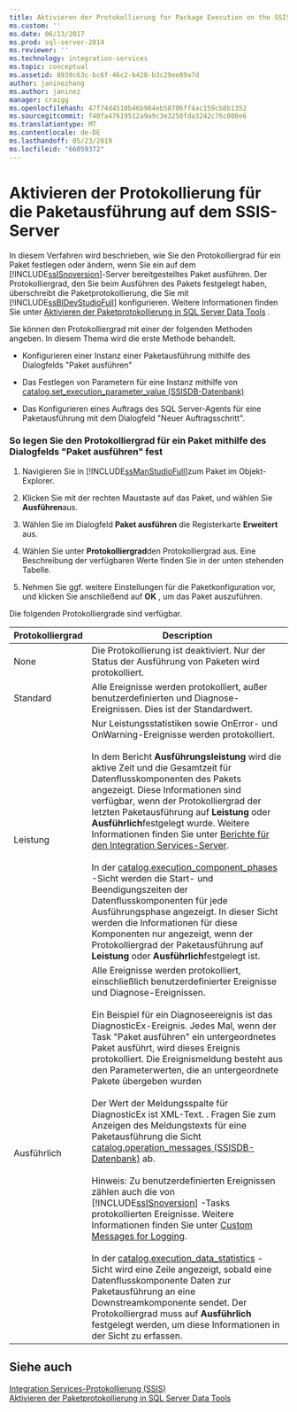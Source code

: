 ```yaml
---
title: Aktivieren der Protokollierung for Package Execution on the SSIS Server | Microsoft-Dokumentation
ms.custom: ''
ms.date: 06/13/2017
ms.prod: sql-server-2014
ms.reviewer: ''
ms.technology: integration-services
ms.topic: conceptual
ms.assetid: 8930c63c-bc6f-46c2-b428-b3c29ee89a7d
author: janinezhang
ms.author: janinez
manager: craigg
ms.openlocfilehash: 47f74d4510b46b984eb58706ff4ac159cb8b1352
ms.sourcegitcommit: f40fa47619512a9a9c3e3258fda3242c76c008e6
ms.translationtype: MT
ms.contentlocale: de-DE
ms.lasthandoff: 05/23/2019
ms.locfileid: "66059372"
---
```

# <a name="enable-logging-for-package-execution-on-the-ssis-server"></a>Aktivieren der Protokollierung für die Paketausführung auf dem SSIS-Server
  In diesem Verfahren wird beschrieben, wie Sie den Protokolliergrad für ein Paket festlegen oder ändern, wenn Sie ein auf dem [!INCLUDE[ssISnoversion](../includes/ssisnoversion-md.md)]-Server bereitgestelltes Paket ausführen. Der Protokolliergrad, den Sie beim Ausführen des Pakets festgelegt haben, überschreibt die Paketprotokollierung, die Sie mit [!INCLUDE[ssBIDevStudioFull](../includes/ssbidevstudiofull-md.md)] konfigurieren. Weitere Informationen finden Sie unter [Aktivieren der Paketprotokollierung in SQL Server Data Tools](../../2014/integration-services/enable-package-logging-in-sql-server-data-tools.md) .  
  
 Sie können den Protokolliergrad mit einer der folgenden Methoden angeben. In diesem Thema wird die erste Methode behandelt.  
  
-   Konfigurieren einer Instanz einer Paketausführung mithilfe des Dialogfelds "Paket ausführen"  
  
-   Das Festlegen von Parametern für eine Instanz mithilfe von [catalog.set_execution_parameter_value &#40;SSISDB-Datenbank&#41;](/sql/integration-services/system-stored-procedures/catalog-set-execution-parameter-value-ssisdb-database)  
  
-   Das Konfigurieren eines Auftrags des SQL Server-Agents für eine Paketausführung mit dem Dialogfeld "Neuer Auftragsschritt".  
  
### <a name="to-set-the-logging-level-for-a-package-by-using-the-execute-package-dialog-box"></a>So legen Sie den Protokolliergrad für ein Paket mithilfe des Dialogfelds "Paket ausführen" fest  
  
1.  Navigieren Sie in [!INCLUDE[ssManStudioFull](../includes/ssmanstudiofull-md.md)]zum Paket im Objekt-Explorer.  
  
2.  Klicken Sie mit der rechten Maustaste auf das Paket, und wählen Sie **Ausführen**aus.  
  
3.  Wählen Sie im Dialogfeld **Paket ausführen** die Registerkarte **Erweitert** aus.  
  
4.  Wählen Sie unter **Protokolliergrad**den Protokolliergrad aus. Eine Beschreibung der verfügbaren Werte finden Sie in der unten stehenden Tabelle.  
  
5.  Nehmen Sie ggf. weitere Einstellungen für die Paketkonfiguration vor, und klicken Sie anschließend auf **OK** , um das Paket auszuführen.  
  
 Die folgenden Protokolliergrade sind verfügbar.  
  
|Protokolliergrad|Description|  
|-------------------|-----------------|  
|None|Die Protokollierung ist deaktiviert. Nur der Status der Ausführung von Paketen wird protokolliert.|  
|Standard|Alle Ereignisse werden protokolliert, außer benutzerdefinierten und Diagnose-Ereignissen. Dies ist der Standardwert.|  
|Leistung|Nur Leistungsstatistiken sowie OnError- und OnWarning-Ereignisse werden protokolliert.<br /><br /> In dem Bericht **Ausführungsleistung** wird die aktive Zeit und die Gesamtzeit für Datenflusskomponenten des Pakets angezeigt. Diese Informationen sind verfügbar, wenn der Protokolliergrad der letzten Paketausführung auf **Leistung** oder **Ausführlich**festgelegt wurde. Weitere Informationen finden Sie unter [Berichte für den Integration Services-Server](../../2014/integration-services/reports-for-the-integration-services-server.md).<br /><br /> In der [catalog.execution_component_phases](/sql/integration-services/system-views/catalog-execution-component-phases) -Sicht werden die Start- und Beendigungszeiten der Datenflusskomponenten für jede Ausführungsphase angezeigt. In dieser Sicht werden die Informationen für diese Komponenten nur angezeigt, wenn der Protokolliergrad der Paketausführung auf **Leistung** oder **Ausführlich**festgelegt ist.|  
|Ausführlich|Alle Ereignisse werden protokolliert, einschließlich benutzerdefinierter Ereignisse und Diagnose-Ereignissen.<br /><br /> Ein Beispiel für ein Diagnoseereignis ist das DiagnosticEx-Ereignis. Jedes Mal, wenn der Task "Paket ausführen" ein untergeordnetes Paket ausführt, wird dieses Ereignis protokolliert. Die Ereignismeldung besteht aus den Parameterwerten, die an untergeordnete Pakete übergeben wurden<br /><br /> Der Wert der Meldungsspalte für DiagnosticEx ist XML-Text. . Fragen Sie zum Anzeigen des Meldungstexts für eine Paketausführung die Sicht [catalog.operation_messages &#40;SSISDB-Datenbank&#41;](/sql/integration-services/system-views/catalog-operation-messages-ssisdb-database) ab.<br /><br /> Hinweis: Zu benutzerdefinierten Ereignissen zählen auch die von [!INCLUDE[ssISnoversion](../includes/ssisnoversion-md.md)] -Tasks protokollierten Ereignisse. Weitere Informationen finden Sie unter [Custom Messages for Logging](../../2014/integration-services/custom-messages-for-logging.md).<br /><br /> In der [catalog.execution_data_statistics](../relational-databases/statistics/statistics.md) -Sicht wird eine Zeile angezeigt, sobald eine Datenflusskomponente Daten zur Paketausführung an eine Downstreamkomponente sendet. Der Protokolliergrad muss auf **Ausführlich** festgelegt werden, um diese Informationen in der Sicht zu erfassen.|  
  
## <a name="see-also"></a>Siehe auch  
 [Integration Services-Protokollierung &#40;SSIS&#41;](performance/integration-services-ssis-logging.md)   
 [Aktivieren der Paketprotokollierung in SQL Server Data Tools](../../2014/integration-services/enable-package-logging-in-sql-server-data-tools.md)  
  
  
